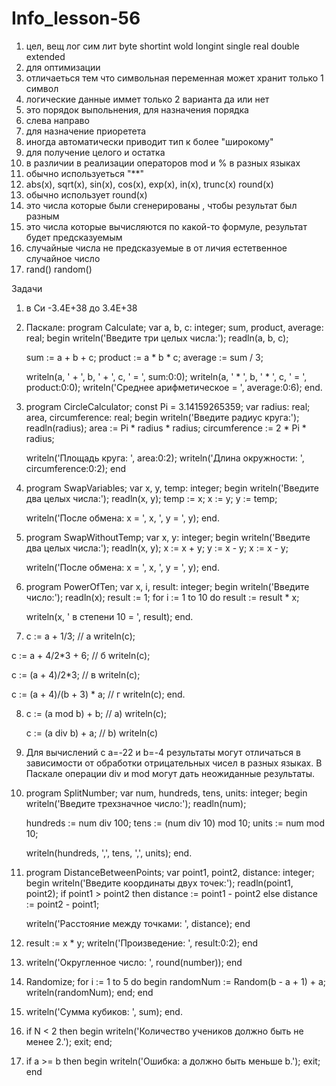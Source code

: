 # Info_lesson-56
1. цел, вещ лог сим лит byte shortint wold longint single real double extended
2. для оптимизации 
3. отличаеться тем что символьная переменная может хранит только 1 символ
4. логические данные иммет только 2 варианта да или нет
5. это порядок выпольнения, для назначения порядка
6. слева направо
7. для назначение приоретета
8. иногда автоматически приводит тип к более "широкому"
9. для получение целого и остатка
10. в различии в реализации операторов mod и % в разных языках
11. обычно используеться "**"
12. abs(x), sqrt(x), sin(x), cos(x), exp(x), in(x), trunc(x) round(x)
13. обычно использует round(x)
14. это числа которые были сгенерированы , чтобы результат был разным
15. это числа которые вычисляются по какой-то формуле, результат будет предсказуемым
16. случайные числа не предсказуемые в от личия естетвенное случайное число
17. rand() random()



Задачи 
1. в Си -3.4Е+38 до 3.4Е+38
2. Паскале:
      program Calculate; var a, b, c: integer; sum, product, average: real; begin writeln('Введите три целых числа:'); readln(a, b, c);

      sum := a + b + c; product := a * b * c; average := sum / 3;

      writeln(a, ' + ', b, ' + ', c, ' = ', sum:0:0); writeln(a, ' * ', b, ' * ', c, ' = ', product:0:0); writeln('Среднее арифметическое = ', average:0:6); end.

3.    program CircleCalculator; const Pi = 3.14159265359; var radius: real; area, circumference: real; begin writeln('Введите радиус круга:'); readln(radius);
      area := Pi * radius * radius; circumference := 2 * Pi * radius;

      writeln('Площадь круга: ', area:0:2); writeln('Длина окружности: ', circumference:0:2); end

4.   program SwapVariables; var x, y, temp: integer; begin writeln('Введите два целых числа:'); readln(x, y);
     temp := x; x := y; y := temp;

      writeln('После обмена: x = ', x, ', y = ', y); end.


5. program SwapWithoutTemp; var x, y: integer; begin writeln('Введите два целых числа:'); readln(x, y);
    x := x + y; y := x - y; x := x - y;

    writeln('После обмена: x = ', x, ', y = ', y); end.

6.  program PowerOfTen; var x, i, result: integer; begin writeln('Введите число:'); readln(x);
    result := 1; for i := 1 to 10 do result := result * x;
  
    writeln(x, ' в степени 10 = ', result); end.

7. c := a + 1/3; // а writeln(c);

  c := a + 4/2*3 + 6; // б writeln(c);

  c := (a + 4)/2*3; // в writeln(c);

  c := (a + 4)/(b + 3) * a; // г writeln(c); end.

8.  c := (a mod b) + b; // a) writeln(c);

    c := (a div b) + a; // b) writeln(c)

9. Для вычислений с a=-22 и b=-4 результаты могут отличаться в зависимости от обработки отрицательных чисел в разных языках. В Паскале операции div и mod могут дать неожиданные результаты.
10. program SplitNumber; var num, hundreds, tens, units: integer; begin writeln('Введите трехзначное число:'); readln(num);

    hundreds := num div 100; tens := (num div 10) mod 10; units := num mod 10;

    writeln(hundreds, ',', tens, ',', units); end.

11. program DistanceBetweenPoints; var point1, point2, distance: integer; begin writeln('Введите координаты двух точек:'); readln(point1, point2);
    if point1 > point2 then distance := point1 - point2 else distance := point2 - point1;

    writeln('Расстояние между точками: ', distance); end

12. result := x * y; writeln('Произведение: ', result:0:2); end
13. writeln('Округленное число: ', round(number)); end
14. Randomize; for i := 1 to 5 do begin randomNum := Random(b - a + 1) + a; writeln(randomNum); end; end
15. writeln('Сумма кубиков: ', sum); end.
16. if N < 2 then begin writeln('Количество учеников должно быть не менее 2.'); exit; end;
17. if a >= b then begin writeln('Ошибка: a должно быть меньше b.'); exit; end
